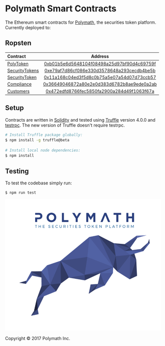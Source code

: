 # Polymath Smart Contracts

The Ethereum smart contracts for [Polymath][polymath], the securities token platform. Currently deployed to:

## Ropsten

| Contract       | Address                                    |
| :-------------| :-----------------------------------------:|
| [PolyToken](./contracts/PolyToken.sol)     | [0xb01b5e6d5648104f08498a25d97bf90d4c69759f](https://ropsten.etherscan.io/address/0xb01b5e6d5648104f08498a25d97bf90d4c69759f) |
| [SecurityTokens](./contracts/SecurityTokens.sol) | [0xe79af7d86cf086e330d3578648a293cecdb4be5b](https://ropsten.etherscan.io/address/0xe79af7d86cf086e330d3578648a293cecdb4be5b) |
| [SecurityToken](./contracts/SecurityToken.sol)  | [0x11a168c04ed3f5d8c0b75a5e07a54d07d73ccb57](https://ropsten.etherscan.io/address/0x11a168c04ed3f5d8c0b75a5e07a54d07d73ccb57) |
| [Compliance](./contracts/Compliance.sol)     | [0x36649046872a80e2e0d383d6782b8ae9ede0a2ab](https://ropsten.etherscan.io/address/0x36649046872a80e2e0d383d6782b8ae9ede0a2ab) |
| [Customers](./contracts/Customers.sol)      | [0x472edfd8766fec5850fa2900a284d49f1063f67a](https://ropsten.etherscan.io/address/0x472edfd8766fec5850fa2900a284d49f1063f67a) |

## Setup

Contracts are written in [Solidity][solidity] and tested using [Truffle][truffle] version 4.0.0 and [testrpc][testrpc].
The new version of Truffle doesn't require testrpc.

```bash
# Install Truffle package globally:
$ npm install -g truffle@beta

# Install local node dependencies:
$ npm install
```

## Testing

To test the codebase simply run:

```
$ npm run test
```

![Polymath](Polymath.png)

Copyright © 2017 Polymath Inc.

[polymath]: https://polymath.network
[ethereum]: https://www.ethereum.org/

[solidity]: https://solidity.readthedocs.io/en/develop/
[truffle]: http://truffleframework.com/
[testrpc]: https://github.com/ethereumjs/testrpc
